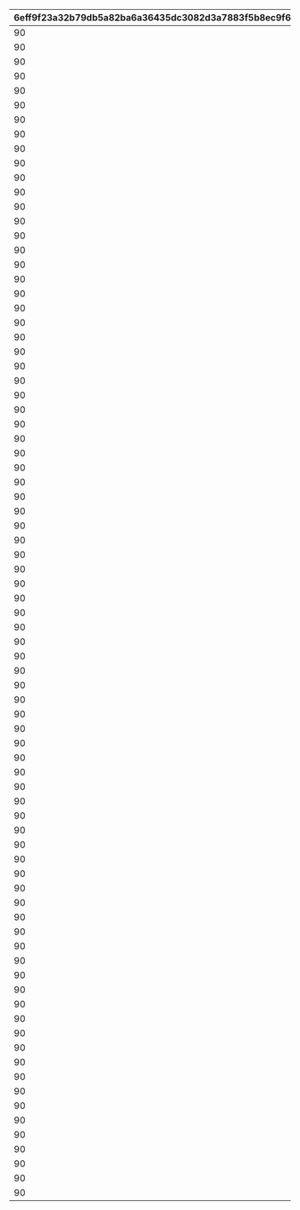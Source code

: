 |6eff9f23a32b79db5a82ba6a36435dc3082d3a7883f5b8ec9f6a0447f8a3da8a|b45283d29e341a8ffa9f8abcac81fb51f642eb5f7467fa2697702cb7a89969be|e35725631c6fe6aa4cef64bef2723b9a5c9dfe07a6c89742a152cbe94b3f43ca|0050529ad55da46f8b9c9d2fb53d093772adf3b81e925709e9268d6cf99f5e2c|7004ab3c16474ecffd278e1d68b2bbb6ab5d764f01c8a7a42cdf5473e3dffb85|32712e6e2093a64cfc8082e0cab8bb0b886f99dd89512530235a6d43fc9ded1e|da0f8f3746b591a70928b9b654348d2b9bd07770fa45cbc201ce92253a1c642d|caad105426800a347c9ebb981dbd92784ef3e8669fa36ab3b52ca02fa2fa2073|ae96f37c658a73b9eee4e572ad9451a1ce3ec98721871327ad48b3b243b7923c|e8a065540d4ed5136106b8d9ea50f09f03dc3dc8de744894f1e7c997c895dfae|ea1d47c67d42a2534834dd9b2ba916e39558e50f09e66d8c15913dfd84c9c648|bed7bb8f949ce4ebbf8c54899c3a61e4139226219ad21dcc32efe6f27e6eba89|483de4cb423f8c4a41a41a7dcbe67c58e32f7818df8dcdc6143b22445f84d6c9|ea66dabb15f8f01e184142d99025f10c8c11d4ce155afc6adb26b41bcff94876|65d12aad6f2ffd0947c2208a332df01e436e6661bfa49ed5315c640268de14ca|ba3b0cf68cffffa28085cea95bbe997ba2685b9a88704173f35f6562be069fa1|39ff94796678953e45af76e38d9c0a2c26fd788e87d880906dd266cd456ffd56|ac89f57e2174d046750491548c1587fe8d2cd0fb507a39564142b8b0ca89953d|8ea224f63ae38c3ca84e53c53fcd27df9f9c7ccdcad559e6584c4438f7b01ea7|
| --- | --- | --- | --- | --- | --- | --- | --- | --- | --- | --- | --- | --- | --- | --- | --- | --- | --- | --- |
|90|1001|0|105501|100701|123001|6|100003|1|6|-100|6|6|103401|100111|6|100701|1|112201|
|90|1001|0|100901|106601|123001|6|100003|1|6|-100|6|6|103401|100112|6|103401|2|105101|
|90|1001|0|110301|112701|101801|6|100003|1|6|-100|6|6|113401|100113|6|110301|3|106901|
|90|1001|0|117301|102901|100201|4|100003|2|4|-100|5|4|103401|100121|4|100201|1|123001|
|90|1001|0|105101|104801|104001|4|100003|2|4|-100|4|4|117301|100122|4|104001|2|110301|
|90|1001|0|118501|101401|111001|4|100003|2|5|-100|4|4|118001|100123|4|101401|3|100801|
|90|1001|0|112201|100701|100801|1|100003|3|2|-100|3|1|117301|100131|2|112201|1|123001|
|90|1001|0|103401|100501|112201|1|100003|3|1|-100|1|2|106601|100132|2|105501|2|105501|
|90|1001|0|113401|105401|124501|1|100003|3|2|-100|2|3|104801|100133|1|124501|3|110301|
|90|1002|0|117301|106601|111401|6|100003|1|6|-100|6|6|103401|100211|6|111401|1|105001|
|90|1002|0|113401|105201|100801|6|100003|1|6|-100|6|6|105401|100212|6|113401|2|123001|
|90|1002|0|105501|100501|107701|6|100003|1|6|-100|6|6|103401|100213|6|105501|3|123001|
|90|1002|0|124101|122801|119001|4|100003|2|5|-100|4|4|103401|100221|4|122801|1|100901|
|90|1002|0|103401|105201|123001|4|100003|2|4|-100|4|5|100501|100222|4|100501|2|121101|
|90|1002|0|105501|100701|118501|4|100003|2|4|-100|5|5|103401|100223|4|118501|3|123001|
|90|1002|0|103401|105201|123001|1|100003|3|1|-100|1|3|108901|100231|2|108901|1|102601|
|90|1002|0|113401|104801|123001|1|100003|3|2|-100|2|3|102601|100232|1|104801|2|112201|
|90|1002|0|100501|100701|106001|1|100003|3|1|-100|2|7|114701|100233|2|106001|3|110301|
|90|1003|0|103401|102901|125101|6|100003|1|6|-100|6|6|122801|100311|6|102901|1|123001|
|90|1003|0|180301|105401|111001|6|100003|1|6|-100|6|6|106601|100312|6|180301|2|110301|
|90|1003|0|123001|101401|118501|6|100003|1|6|-100|6|6|121401|100313|6|121401|3|118001|
|90|1003|0|103401|114701|123001|4|100003|2|4|-100|4|5|106601|100321|4|114701|1|110301|
|90|1003|0|110301|100701|180201|4|100003|2|4|-100|5|4|117301|100322|4|106901|2|106901|
|90|1003|0|105101|103401|124501|4|100003|2|4|-100|4|5|117501|100323|4|124501|3|113401|
|90|1003|0|117301|103401|123001|1|100003|3|2|-100|1|3|108101|100331|8|108101|1|102601|
|90|1003|0|112701|100701|108201|1|100003|3|2|-100|2|8|103401|100332|1|108201|2|123501|
|90|1003|0|101001|101401|108301|1|100003|3|1|-100|1|8|123001|100333|3|108301|3|100801|
|90|1004|0|103401|114701|110301|6|100003|1|6|-100|6|6|106601|100411|6|106601|1|100901|
|90|1004|0|105401|180401|106901|6|100003|1|6|-100|6|6|100501|100412|6|180401|2|103401|
|90|1004|0|101401|103401|100801|6|100003|1|6|-100|6|6|105501|100413|6|100801|3|123001|
|90|1004|0|180301|105401|118001|4|100003|2|4|-100|4|4|106601|100421|4|105401|1|110301|
|90|1004|0|110301|105301|101801|4|100003|2|4|-100|5|4|113401|100422|4|101801|2|124501|
|90|1004|0|103401|105201|123001|4|100003|2|4|-100|4|5|123301|100423|4|123301|3|105501|
|90|1004|0|126101|126001|108301|3|100003|3|3|-100|2|8|125801|100431|3|126101|1|110301|
|90|1004|0|121101|103301|108301|7|100003|3|2|-100|3|8|103401|100432|1|103301|2|123001|
|90|1004|0|180501|105801|106001|7|100003|3|2|-100|3|7|117301|100433|2|105801|3|123001|
|90|1005|0|105501|100701|123001|6|100003|1|6|-100|6|6|103401|100511|6|105501|1|112201|
|90|1005|0|100901|106601|123001|6|100003|1|6|-100|6|6|103401|100512|6|100901|2|105101|
|90|1005|0|110301|112701|101801|6|100003|1|6|-100|6|6|113401|100513|6|112701|3|106901|
|90|1005|0|100101|114701|110301|4|100003|2|4|-100|4|4|106601|100521|4|100101|1|123801|
|90|1005|0|105501|105201|112201|4|100003|2|4|-100|4|4|103401|100522|4|102601|2|102601|
|90|1005|0|105501|105401|121401|4|100003|2|4|-100|4|4|119201|100523|4|119201|3|110301|
|90|1005|0|103401|105201|108301|1|100003|3|1|-100|8|8|106601|100531|1|106601|1|107701|
|90|1005|0|126101|127901|108301|3|100003|3|3|-100|3|8|103401|100532|1|127901|2|123001|
|90|1005|0|102601|105801|108401|7|100003|3|1|-100|3|8|123301|100533|2|108401|3|123001|
|90|1006|0|117301|106601|111401|6|100003|1|6|-100|6|6|103401|100611|6|111401|1|105001|
|90|1006|0|113401|105201|100801|6|100003|1|6|-100|6|6|105401|100612|6|113401|2|123001|
|90|1006|0|105501|100501|107701|6|100003|1|6|-100|6|6|103401|100613|6|107701|3|123001|
|90|1006|0|112201|106601|111401|4|100003|2|4|-100|4|4|103401|100621|4|112201|1|105001|
|90|1006|0|105301|102901|123001|4|100003|2|4|-100|4|5|105401|100622|4|123001|2|105501|
|90|1006|0|101401|100701|123001|4|100003|2|4|-100|4|5|117301|100623|4|117301|3|112201|
|90|1006|0|105501|128301|108301|3|100003|3|1|-100|7|8|103401|100631|1|128301|1|106001|
|90|1006|0|123301|106501|108301|1|100003|3|2|-100|3|8|106601|100632|1|106501|2|123001|
|90|1006|0|110301|109001|107701|8|100003|3|2|-100|3|8|102601|100633|1|109001|3|123001|
|90|1007|1001|103401|102901|125101|6|100003|1|6|-100|6|6|122801|100711|6|125101|1|123001|
|90|1007|1001|180301|105401|111001|6|100003|1|6|-100|6|6|106601|100712|6|111001|2|110301|
|90|1007|1001|123001|101401|118501|6|100003|1|6|-100|6|6|121401|100713|6|118001|3|118001|
|90|1007|1001|117301|102901|100201|4|100003|2|4|-100|5|4|103401|100721|4|100201|1|123001|
|90|1007|1001|105101|104801|104001|4|100003|2|4|-100|4|4|117301|100722|4|105101|2|110301|
|90|1007|1001|118501|101401|111001|4|100003|2|4|-100|4|4|118001|100723|4|100801|3|100801|
|90|1007|1001|102601|128801|118501|3|100003|3|1|-100|3|3|123301|100731|2|128801|1|123001|
|90|1007|1001|105501|104501|108301|1|100003|3|1|-100|3|8|103401|100732|1|128901|2|128901|
|90|1007|1001|117301|128301|108301|3|100003|3|2|-100|3|8|128701|100733|3|128701|3|123001|
|90|1008|1002|105501|100701|123001|6|100003|1|6|-100|6|6|103401|100811|6|100701|1|112201|
|90|1008|1002|117301|106601|111401|6|100003|1|6|-100|6|6|103401|100812|6|111401|2|105001|
|90|1008|1002|103401|102901|125101|6|100003|1|6|-100|6|6|122801|100813|6|102901|3|123001|
|90|1008|1002|110301|104601|111401|4|100003|2|4|-100|4|4|103401|100821|4|110301|1|101201|
|90|1008|1002|113401|105201|123001|4|100003|2|4|-100|5|5|106601|100822|4|106601|2|106901|
|90|1008|1002|101401|103401|100801|4|100003|2|4|-100|5|4|105501|100823|4|123001|3|123001|
|90|1008|1002|112201|108901|108301|1|100003|3|2|-100|1|8|103401|100831|1|108801|1|108801|
|90|1008|1002|126101|100701|129001|1|100003|3|3|-100|8|3|108901|100832|1|129001|2|107701|
|90|1008|1002|101401|103401|100201|1|100003|3|1|-100|3|1|126101|100833|3|100201|3|123001|
|90|1009|1003|103401|114701|110301|6|100003|1|6|-100|6|6|106601|100911|6|100901|1|100901|
|90|1009|1003|105401|180401|106901|6|100003|1|6|-100|6|6|100501|100912|6|106901|2|103401|
|90|1009|1003|101401|103401|100801|6|100003|1|6|-100|6|6|105501|100913|6|101401|3|123001|
|90|1009|1003|124101|122801|119001|4|100003|2|4|-100|4|4|103401|100921|4|122801|1|100901|
|90|1009|1003|103401|105201|123001|4|100003|2|4|-100|4|5|100501|100922|4|100501|2|121101|
|90|1009|1003|105501|100701|118501|4|100003|2|4|-100|5|5|103401|100923|4|103401|3|123001|
|90|1009|1003|103401|120001|108301|2|100003|3|1|-100|7|8|104901|100931|7|120001|1|101601|
|90|1009|1003|101801|108901|129001|1|100003|3|1|-100|2|3|100501|100932|1|112201|2|112201|
|90|1009|1003|126101|100701|129001|1|100003|3|3|-100|3|3|128801|100933|3|123001|3|123001|